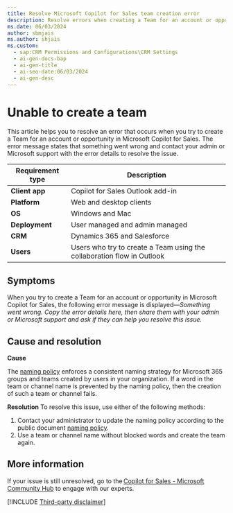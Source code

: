 ```yaml
---
title: Resolve Microsoft Copilot for Sales team creation error
description: Resolve errors when creating a Team for an account or opportunity in Microsoft Copilot for Sales due to naming policy restrictions with this guide.
ms.date: 06/03/2024
author: sbmjais
ms.author: shjais
ms.custom:
  - sap:CRM Permissions and Configurations\CRM Settings
  - ai-gen-docs-bap
  - ai-gen-title
  - ai-seo-date:06/03/2024
  - ai-gen-desc
---
```

# Unable to create a team

This article helps you to resolve an error that occurs when you try to create a Team for an account or opportunity in Microsoft Copilot for Sales. The error message states that something went wrong and contact your admin or Microsoft support with the error details to resolve the issue.  

| Requirement type |Description |
|------------------|------------|
|**Client app** | Copilot for Sales Outlook add-in |
|**Platform** | Web and desktop clients |
|**OS** | Windows and Mac |
|**Deployment** | User managed and admin managed |
|**CRM** | Dynamics 365 and Salesforce |
|**Users** | Users who try to create a Team using the collaboration flow in Outlook |

## Symptoms

When you try to create a Team for an account or opportunity in Microsoft Copilot for Sales, the following error message is displayed—*Something went wrong. Copy the error details here, then share them with your admin or Microsoft support and ask if they can help you resolve this issue.*

## Cause and resolution

**Cause**  

The [naming policy](/microsoft-365/solutions/groups-naming-policy?view=o365-worldwide) enforces a consistent naming strategy for Microsoft 365 groups and teams created by users in your organization. If a word in the team or channel name is prevented by the naming policy, then the creation of such a team or channel fails.

**Resolution**
To resolve this issue, use either of the following methods:  

1. Contact your administrator to update the naming policy according to the public document [naming policy](/microsoft-365/solutions/groups-naming-policy?view=o365-worldwide).
1. Use a team or channel name without blocked words and create the team again.



## More information

If your issue is still unresolved, go to the [Copilot for Sales - Microsoft Community Hub](https://techcommunity.microsoft.com/t5/viva-sales/bd-p/VivaSales) to engage with our experts.

[!INCLUDE [Third-party disclaimer](../../includes/third-party-disclaimer.md)]
